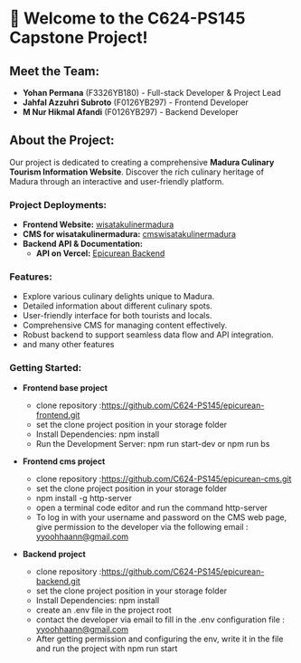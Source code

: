 # 👋 Welcome to the C624-PS145 Capstone Project!

## Meet the Team:
- **Yohan Permana** (F3326YB180) - Full-stack Developer & Project Lead
- **Jahfal Azzuhri Subroto** (F0126YB297) - Frontend Developer
- **M Nur Hikmal Afandi** (F0126YB297) - Backend Developer

## About the Project:
Our project is dedicated to creating a comprehensive **Madura Culinary Tourism Information Website**. Discover the rich culinary heritage of Madura through an interactive and user-friendly platform.

### Project Deployments:
- **Frontend Website:** [wisatakulinermadura](https://wisatakulinermadura.netlify.app/)
- **CMS for wisatakulinermadura:** [cmswisatakulinermadura](https://cmswisatakulinermadura.netlify.app/)
- **Backend API & Documentation:**
  - **API on Vercel:** [Epicurean Backend](https://epicurean-backend-umber.vercel.app/)

### Features:
- Explore various culinary delights unique to Madura.
- Detailed information about different culinary spots.
- User-friendly interface for both tourists and locals.
- Comprehensive CMS for managing content effectively.
- Robust backend to support seamless data flow and API integration.
- and many other features

### Getting Started:

- **Frontend base project**
  - clone repository :https://github.com/C624-PS145/epicurean-frontend.git
  - set the clone project position in your storage folder
  - Install Dependencies: npm install
  - Run the Development Server: npm run start-dev or npm run bs
    
- **Frontend cms project**
  - clone repository :https://github.com/C624-PS145/epicurean-cms.git
  - set the clone project position in your storage folder
  - npm install -g http-server
  - open a terminal code editor and run the command http-server
  - To log in with your username and password on the CMS web page, give permission to the developer via the following email : yyoohhaann@gmail.com
 
- **Backend project**
  - clone repository :https://github.com/C624-PS145/epicurean-backend.git
  - set the clone project position in your storage folder
  - Install Dependencies: npm install
  - create an .env file in the project root
  - contact the developer via email to fill in the .env configuration file : yyoohhaann@gmail.com
  - After getting permission and configuring the env, write it in the file and run the project with npm run start

